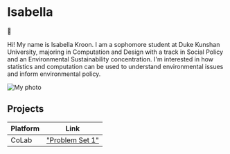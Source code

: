 # Isabella
:green_heart:

Hi! My name is Isabella Kroon. I am a sophomore student at Duke Kunshan University, majoring in Computation and Design with a track in Social Policy and an Environmental Sustainability concentration. I'm interested in how statistics and computation can be used to understand environmental issues and inform environmental policy.

![My photo](./image/PXL_20221110_153230979(1).jpg)


## Projects

| Platform | Link |
| ------- | ------- |
| CoLab | ["Problem Set 1"](https://github.com/Rising-Stars-by-Sunshine/Isabella/blob/main/Problem%20Set%201/Isabella_Problem_Set_1_Demo_Ethereum_Blockchain_API.ipynb) |
